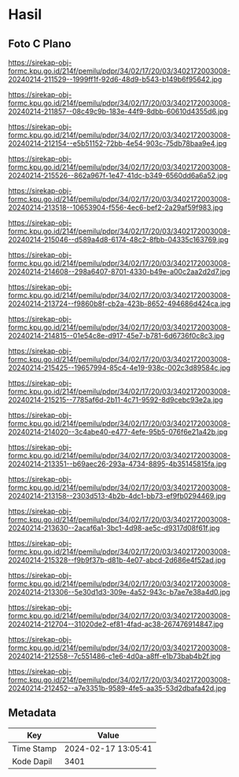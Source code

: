 # Hasil

## Foto C Plano

https://sirekap-obj-formc.kpu.go.id/214f/pemilu/pdpr/34/02/17/20/03/3402172003008-20240214-211529--1999ff1f-92d6-48d9-b543-b149b6f95642.jpg

https://sirekap-obj-formc.kpu.go.id/214f/pemilu/pdpr/34/02/17/20/03/3402172003008-20240214-211857--08c49c9b-183e-44f9-8dbb-60610d4355d6.jpg

https://sirekap-obj-formc.kpu.go.id/214f/pemilu/pdpr/34/02/17/20/03/3402172003008-20240214-212154--e5b51152-72bb-4e54-903c-75db78baa9e4.jpg

https://sirekap-obj-formc.kpu.go.id/214f/pemilu/pdpr/34/02/17/20/03/3402172003008-20240214-215526--862a967f-1e47-41dc-b349-6560dd6a6a52.jpg

https://sirekap-obj-formc.kpu.go.id/214f/pemilu/pdpr/34/02/17/20/03/3402172003008-20240214-213518--10653904-f556-4ec6-bef2-2a29af59f983.jpg

https://sirekap-obj-formc.kpu.go.id/214f/pemilu/pdpr/34/02/17/20/03/3402172003008-20240214-215046--d589a4d8-6174-48c2-8fbb-04335c163769.jpg

https://sirekap-obj-formc.kpu.go.id/214f/pemilu/pdpr/34/02/17/20/03/3402172003008-20240214-214608--298a6407-8701-4330-b49e-a00c2aa2d2d7.jpg

https://sirekap-obj-formc.kpu.go.id/214f/pemilu/pdpr/34/02/17/20/03/3402172003008-20240214-213724--f9860b8f-cb2a-423b-8652-494686d424ca.jpg

https://sirekap-obj-formc.kpu.go.id/214f/pemilu/pdpr/34/02/17/20/03/3402172003008-20240214-214815--01e54c8e-d917-45e7-b781-6d6736f0c8c3.jpg

https://sirekap-obj-formc.kpu.go.id/214f/pemilu/pdpr/34/02/17/20/03/3402172003008-20240214-215425--19657994-85c4-4e19-938c-002c3d89584c.jpg

https://sirekap-obj-formc.kpu.go.id/214f/pemilu/pdpr/34/02/17/20/03/3402172003008-20240214-215215--7785af6d-2b11-4c71-9592-8d9cebc93e2a.jpg

https://sirekap-obj-formc.kpu.go.id/214f/pemilu/pdpr/34/02/17/20/03/3402172003008-20240214-214020--3c4abe40-e477-4efe-95b5-076f6e21a42b.jpg

https://sirekap-obj-formc.kpu.go.id/214f/pemilu/pdpr/34/02/17/20/03/3402172003008-20240214-213351--b69aec26-293a-4734-8895-4b35145815fa.jpg

https://sirekap-obj-formc.kpu.go.id/214f/pemilu/pdpr/34/02/17/20/03/3402172003008-20240214-213158--2303d513-4b2b-4dc1-bb73-ef9fb0294469.jpg

https://sirekap-obj-formc.kpu.go.id/214f/pemilu/pdpr/34/02/17/20/03/3402172003008-20240214-213630--2acaf6a1-3bc1-4d98-ae5c-d9317d08f61f.jpg

https://sirekap-obj-formc.kpu.go.id/214f/pemilu/pdpr/34/02/17/20/03/3402172003008-20240214-215328--f9b9f37b-d81b-4e07-abcd-2d686e4f52ad.jpg

https://sirekap-obj-formc.kpu.go.id/214f/pemilu/pdpr/34/02/17/20/03/3402172003008-20240214-213306--5e30d1d3-309e-4a52-943c-b7ae7e38a4d0.jpg

https://sirekap-obj-formc.kpu.go.id/214f/pemilu/pdpr/34/02/17/20/03/3402172003008-20240214-212704--31020de2-ef81-4fad-ac38-267476914847.jpg

https://sirekap-obj-formc.kpu.go.id/214f/pemilu/pdpr/34/02/17/20/03/3402172003008-20240214-212558--7c551486-c1e6-4d0a-a8ff-e1b73bab4b2f.jpg

https://sirekap-obj-formc.kpu.go.id/214f/pemilu/pdpr/34/02/17/20/03/3402172003008-20240214-212452--a7e3351b-9589-4fe5-aa35-53d2dbafa42d.jpg


## Metadata

| Key        | Value               |
| ---------- | ------------------- |
| Time Stamp | 2024-02-17 13:05:41 |
| Kode Dapil | 3401                |



